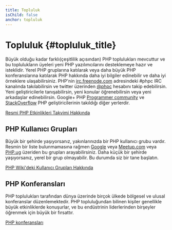 ```yaml
---
title: Topluluk
isChild: false
anchor: topluluk
---
```


# Topluluk {#topluluk_title}

Büyük olduğu kadar farklı(çeşitlilik açısından) PHP toplulukları mevcuttur ve bu toplulukların üyeleri yeni PHP yazılımcılarını desteklemeye hazır ve isteklidir. Yerel PHP gruplarına katılarak veya daha büyük PHP konferanslarına katılarak PHP hakkında daha iyi bilgiler edinebilir ve daha iyi örneklere ulaşabilirsiniz. PHP'nin [irc.freenode.com][php-irc] adresindeki #phpc IRC kanalında takılabilirsin ve twitter üzerinden [@phpc][phpc-twitter] hesabını takip edebilirsin. Yeni geliştiricilerle tanışabilirsin, yeni konular öğrenebilirsin veya yeni arkadaşlar edinebilirsin. Google+ PHP [Programmer community][php-programmers-gplus] ve [StackOverflow][php-so] PHP geliştiricilerinin takıldığı diğer yerlerdir.

[Resmi PHP Etkinlikleri Takvimi Hakkında][php-calendar]

## PHP Kullanıcı Grupları

Büyük bir şehirde yaşıyorsanız, yakınlarınızda bir PHP kullanıcı grubu vardır. Resmin bir liste bulunmamasına rağmen [Google][google] veya [Meetup.com][meetup] veya [PHP.ug][php-ug] üzeriden bu grupları arayabilirsiniz. Daha küçük bir şehirde yaşıyorsanız, yerel bir grup olmayabilir. Bu durumda siz bir tane başlatın.

[PHP Wiki'deki Kullanıcı Grupları Hakkında][php-wiki]

## PHP Konferansları

PHP toplulukları tarafından dünya üzerinde birçok ülkede bölgesel ve ulusal konferanslar düzenlemektedir. PHP topluluğundan bilinen kişiler genellikle büyük etkinliklerde konuşurlar, ve bu endüstrinin liderlerinden birşeyler öğrenmek için büyük bir fırsattır.

[PHP konferansları][php-conf]

[php-calendar]: http://www.php.net/cal.php
[google]: https://www.google.com/search?q=php+user+group+near+me
[meetup]: http://www.meetup.com/find/
[php-ug]: http://php.ug
[php-wiki]: https://wiki.php.net/usergroups
[php-conf]: http://php.net/conferences/index.php
[phpc-twitter]: https://twitter.com/phpc
[php-programmers-gplus]: https://plus.google.com/u/0/communities/104245651975268426012
[php-irc]: http://webchat.freenode.net/?channels=phpc
[php-so]: http://stackoverflow.com/questions/tagged/php
